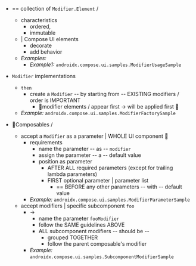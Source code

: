 * == collection of `Modifier.Element` /
  * characteristics
    * ordered,
    * immutable
  * | Compose UI elements
    * decorate
    * add behavior
  * _Examples:_
    * _Example1:_ `androidx.compose.ui.samples.ModifierUsageSample`

* `Modifier` implementations
  * `then`
    * create a `Modifier` -- by starting from -- EXISTING modifiers / order is IMPORTANT
      * 👀modifier elements / appear first -> will be applied first 👀 
  * _Example:_ `androidx.compose.ui.samples.ModifierFactorySample`

* 👀Composables / 
  * accept a `Modifier` as a parameter | WHOLE UI component 👀
    * requirements
      * name the parameter -- as -- `modifier`
      * assign the parameter -- a -- default value
      * position as parameter
        * AFTER ALL required parameters (except for trailing lambda parameters)
        * FIRST optional parameter | parameter list 
          * == BEFORE any other parameters -- with -- default value
    * _Example:_ `androidx.compose.ui.samples.ModifierParameterSample`
  * accept modifiers | specific subcomponent `foo`
    * -> 
      * name the parameter `fooModifier`
      * follow the SAME guidelines ABOVE
      * ALL subcomponent modifiers -- should be -- 
        * grouped TOGETHER
        * follow the parent composable's modifier
    * _Example:_ `androidx.compose.ui.samples.SubcomponentModifierSample`